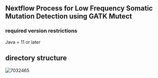 ## Nextflow Process for Low Frequency Somatic Mutation Detection using GATK Mutect
### required version restrictions
Java = 11 or later

## directory structure
![7032465](https://user-images.githubusercontent.com/105263794/201048715-d752acbf-9691-4c62-b142-da0435fd8b22.jpg)

